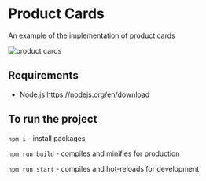 # Product Cards
An example of the implementation of product cards

![product cards](https://i.imgur.com/xBsAJzN.png)

## Requirements
* Node.js https://nodejs.org/en/download

## To run the project
`npm i` - install packages

`npm run build` - compiles and minifies for production

`npm run start` - compiles and hot-reloads for development
